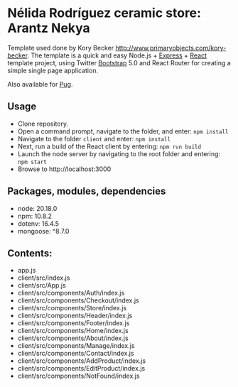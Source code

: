 Nélida Rodríguez ceramic store: Arantz Nekya
===
 Template used done by Kory Becker http://www.primaryobjects.com/kory-becker.
 The template is a quick and easy Node.js + [Express](https://expressjs.com) + [React](https://reactjs.org) template project, using Twitter [Bootstrap](https://getbootstrap.com) 5.0 and React Router for creating a simple single page application.

Also available for [Pug](https://github.com/primaryobjects/Node.js-Bootstrap-Starter-Template).


## Usage

- Clone repository.
- Open a command prompt, navigate to the folder, and enter: `npm install`
- Navigate to the folder `client` and enter: `npm install`
- Next, run a build of the React client by entering: `npm run build`
- Launch the node server by navigating to the root folder and entering: `npm start`
- Browse to http://localhost:3000


## Packages, modules, dependencies

- node: 20.18.0
- npm: 10.8.2
- dotenv: 16.4.5
- mongoose: ^8.7.0

## Contents:

- app.js
- client/src/index.js
- client/src/App.js
- client/src/components/Auth/index.js
- client/src/components/Checkout/index.js
- client/src/components/Store/index.js
- client/src/components/Header/index.js
- client/src/components/Footer/index.js
- client/src/components/Home/index.js
- client/src/components/About/index.js
- client/src/components/Manage/index.js
- client/src/components/Contact/index.js
- client/src/components/AddProduct/index.js
- client/src/components/EditProduct/index.js
- client/src/components/NotFound/index.js


